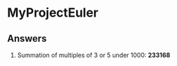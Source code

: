 # MyProjectEuler

<h2> Answers </h2>

<ol>
<li>Summation of multiples of 3 or 5 under 1000:  <strong>233168</strong></li>
</ol>
